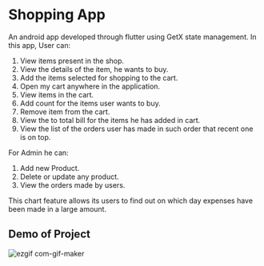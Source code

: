 # Shopping App

An android app developed through flutter using GetX state management. 
In this app, User can:
  1. View items present in the shop. 
  2. View the details of the item, he wants to buy. 
  3. Add the items selected for shopping to the cart.
  4. Open my cart anywhere in the application.
  5. View items in the cart.
  6. Add count for the items user wants to buy.
  7. Remove item from the cart.
  8. View the to total bill for the items he has added in cart.
  9. View the list of the orders user has made in such order that recent one is on top.
  
For Admin he can:
  1. Add new Product.
  2. Delete or update any product.
  3. View the orders made by users.

This chart feature allows its users to find out on which day expenses have been made in
a large amount.


## Demo of Project


![ezgif com-gif-maker](https://user-images.githubusercontent.com/101866366/177814329-dd70829a-8527-40c5-96eb-8ede0f8622a6.gif)
